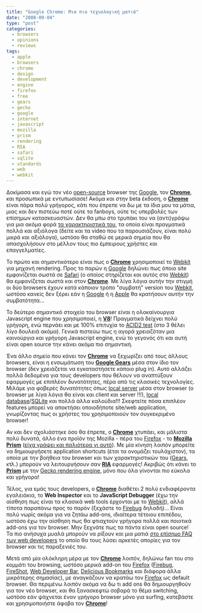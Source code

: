 ```yaml
---
title: "Google Chrome: Μια πιο τεχνολογική ματιά"
date: "2008-09-04"
type: "post"
categories:
  - browsers
  - opinions
  - reviews
tags:
  - apple
  - browsers
  - chrome
  - design
  - development
  - engine
  - firefox
  - free
  - gears
  - gecko
  - google
  - internet
  - javascript
  - mozilla
  - prism
  - rendering
  - RIA
  - safari
  - sqlite
  - standards
  - web
  - webkit
---
```


Δοκίμασα και εγώ τον νέο [open-source](http://en.wikipedia.org/wiki/Open_source "What is Open source (Wiki)") browser της [Google](http://www.google.com "Google company"), τον [**Chrome**](http://www.google.com/chrome "Google Chrome browser"), και προσωπικά με εντυπωσίασε! Ακόμα και στην beta έκδοση, ο **[**Chrome**](http://www.google.com/chrome "Google Chrome browser")** είναι πάρα πολύ γρήγορος, κάτι που έπρεπε να δω με τα ίδια μου τα μάτια, μιας και δεν πιστεύω ποτέ ούτε τα fanboys, ούτε τις υπερβολές των επίσημων κατασκευαστών. Δεν θα μπω στο τρυπάκι του να (αντι)γράψω για μια ακόμα φορά [τα χαρακτηριστικά του](http://www.google.com/chrome/intl/en/features.html "Google Chrome browser features"), τα οποία είναι πραγματικά πολλά και αξιόλογα (δείτε και τα video που τα παρουσιάζουν, είναι πολύ μικρά και αξιόλογα), ωστόσο θα σταθώ σε μερικά σημεία που θα απασχολήσουν στο μέλλον τους πιο έμπειρους χρήστες και επαγγελματίες.

Το πρώτο και σημαντικότερο είναι πως ο **[**Chrome**](http://www.google.com/chrome "Google Chrome browser")** χρησιμοποιεί το [Webkit](http://webkit.org/ "Webkit rendering engine") για μηχανή rendering. Προς το παρών η [Google](http://www.google.com "Google company") δηλώνει πως όποιο site εμφανίζεται σωστά σε [Safari](http://www.apple.com/safari/ "Apple Safari browser") (ο οποίος στηρίζεται και αυτός στο [Webkit](http://webkit.org/ "Webkit rendering engine")) θα εμφανίζεται σωστά και στον **[**Chrome**](http://www.google.com/chrome "Google Chrome browser")**. Με λίγα λόγια αυτήν την στιγμή οι δύο browsers έχουν κατά κάποιον τρόπο "συμβατή" version του [Webkit](http://webkit.org/ "Webkit rendering engine"), ωστόσο κανείς δεν ξέρει εάν η [Google](http://www.google.com "Google company") ή η [Apple](http://www.apple.com/ "Apple company site") θα κρατήσουν αυτήν την συμβατότητα...

Το δεύτερο σημαντικό στοιχείο του browser είναι η ολοκαίνουργια Javascript engine που χρησιμοποιεί, η [**V8**](http://code.google.com/apis/v8/ "V8 Javascript engine")! Πραγματικά δείχνει πολύ γρήγορη, ενώ περνάει και με 100% επιτυχία το [ACID2 test](http://www.acidtests.org/ "ACID tests") (στο 3 θέλει λίγο δουλειά ακόμα). Γενικά πιστεύω πως η αγορά χρειαζόταν μια καινούργια και γρήγορη Javascript engine, ενώ το γεγονός ότι και αυτή είναι open source την κάνει ακόμα πιο σημαντική.

Ένα άλλο σημείο που κάνει τον [**Chrome**](http://www.google.com/chrome "Google Chrome browser") να ξεχωρίζει από τους άλλους browsers, είναι η ενσωμάτωση του [**Google Gears**](http://gears.google.com/ "Google Gears site") μέσα στον ίδιο τον browser (δεν χρειάζεται να εγκαταστήσετε κάποιο plug in). Αυτό αλλάζει πολλά δεδομένα για τους developers που θέλουν να αναπτύξουν εφαρμογές με επιπλέον δυνατότητες, πέρα από τις κλασικές τεχνολογίες. Μιλάμε για φοβερές δυνατότητες όπως [local server](http://code.google.com/apis/gears/api_localserver.html "Google Gears local server API") μέσα στον browser (ο browser με λίγα λόγια θα είναι και client και server !!!), [local database](http://code.google.com/apis/gears/api_database.html "Google Gears local database API")/[SQLite](http://www.sqlite.org/ "SQLite site") και πολλά άλλα καλούδια!!! Σκεφτείτε πόσα επιπλέον features μπορεί να αποκτήσει οποιοδήποτε site/web application, γνωρίζοντας πως οι χρήστες του χρησιμοποιούν τον συγκεκριμένο browser!

Αν και δεν σχολιάστηκε όσο θα έπρεπε, ο [**Chrome**](http://www.google.com/chrome "Google Chrome browser") χτυπάει, και μάλιστα πολύ δυνατά, άλλο ένα προϊόν της Mozilla - πέρα του [Firefox](http://www.mozilla.com/en-US/firefox/ "Mozilla Firefox") - το [**Mozilla Prism**](http://labs.mozilla.com/2007/10/prism/ "Mozilla Prism") ([είχα γράψει και παλιότερα γι αυτό](http://www.tsevdos.com/2007/10/28/mozilla-prism/ "Mozilla Prism article")). Με μία κίνηση λοιπόν μπορείτε να δημιουργήσετε application shortcuts (έτσι τα ονομάζει τουλάχιστον), τα οποία με την βοήθεια του browser και των χαρακτηριστικών του ([Gears](http://gears.google.com/ "Google Gears site"), κτλ.) μπορούν να λειτουργήσουν σαν [**RIA**](http://en.wikipedia.org/wiki/Ria "RIA applications (Wikipedia)") εφαρμογές! Ακριβώς ότι κάνει το [**Prism**](http://labs.mozilla.com/2007/10/prism/ "Mozilla Prism") με την [Gecko rendering engine](http://developer.mozilla.org/en/Gecko "Gecko rendering engine"), μόνο που όλα γίνονται πιο εύκολα και γρήγορα!

Τέλος, για εμάς τους developers, ο [**Chrome**](http://www.google.com/chrome "Google Chrome browser") διαθέτει 2 πολύ ενδιαφέροντα εγαλειάκια, το **Web Inspector** και το **JavaScript Debugger** (έχω την αίσθηση πως είναι τα κλασικά web tools έρχονται με το [Webkit](http://webkit.org/ "Webkit rendering engine")), αλλά τίποτα παραπάνω προς το παρόν (ξεχάστε το [Firebug](http://getfirebug.com/ "Firebug") δηλαδή)... Είναι πολύ νωρίς ακόμα για να ζητάω add-ons, ιδιαίτερα τέτοιου επιπέδου, ωστόσο έχω την αίσθηση πως θα φτιαχτούν γρήγορα πολλά και ποιοτικά add-ons για τον browser. Μην ξεχνάτε πως τα πάντα είναι open source! Τα πιο ανήσυχα μυαλά μπορούν να ρίξουν και μια ματιά [στο επίσημο FAQ των web developers](http://www.google.com/chrome/intl/en/webmasters.html "Google Chrome Web Developers FAQ") το οποίο θα τους λύσει αρκετές απορίες για τον browser και τις παραξενιές του.

Μετά από μία ολόκληρη μέρα με τον [**Chrome**](http://www.google.com/chrome "Google Chrome browser") λοιπόν, δηλώνω fan του στο κομμάτι του browsing, ωστόσο μερικά add-on του [Firefox](http://www.mozilla.com/en-US/firefox/ "Firefox browser") ([Firebug](http://getfirebug.com/ "Firebug"), [FireShot](https://addons.mozilla.org/en-US/firefox/addon/5648 "Fireshot"), [Web Developer Bar](http://chrispederick.com/work/web-developer/ "Web Developer Bar"), [Delicious Bookmarks](https://addons.mozilla.org/en-US/firefox/addon/3615 "Delicious Bookmarks") και διάφορα άλλα μικρότερης σημασίας), με αναγκάζουν να κρατάω τον [Firefox](http://www.mozilla.com/en-US/firefox/ "Firefox browser") ως default browser. Θα περιμένω λοιπόν ακόμα να δω τι add ons θα δημιουργηθούν για τον νέο browser, και θα ξανασκεφτώ σοβαρά το θέμα switching, ωστόσο εάν ψάχνεται έναν γρήγορο browser μόνο για surfing, κατεβάστε και χρησιμοποιήστε άφοβα τον [**Chrome**](http://www.google.com/chrome "Google Chrome browser")!
